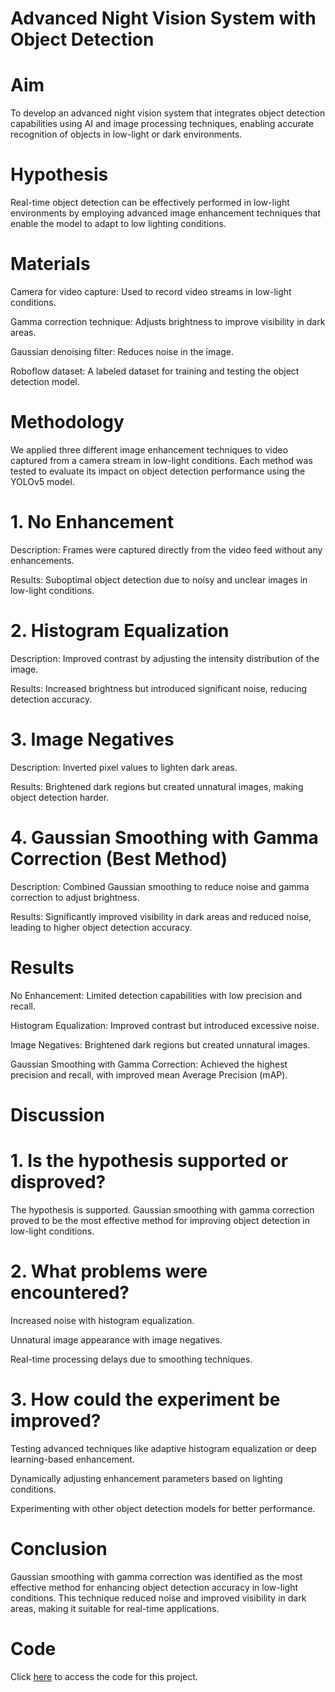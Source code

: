 # Advanced Night Vision System with Object Detection
# Aim
To develop an advanced night vision system that integrates object detection capabilities using AI and image processing techniques, enabling accurate recognition of objects in low-light or dark environments.

# Hypothesis
Real-time object detection can be effectively performed in low-light environments by employing advanced image enhancement techniques that enable the model to adapt to low lighting conditions.

# Materials
Camera for video capture: Used to record video streams in low-light conditions.

Gamma correction technique: Adjusts brightness to improve visibility in dark areas.

Gaussian denoising filter: Reduces noise in the image.

Roboflow dataset: A labeled dataset for training and testing the object detection model.

# Methodology
We applied three different image enhancement techniques to video captured from a camera stream in low-light conditions. Each method was tested to evaluate its impact on object detection performance using the YOLOv5 model.

# 1. No Enhancement
Description: Frames were captured directly from the video feed without any enhancements.

Results: Suboptimal object detection due to noisy and unclear images in low-light conditions.

# 2. Histogram Equalization
Description: Improved contrast by adjusting the intensity distribution of the image.

Results: Increased brightness but introduced significant noise, reducing detection accuracy.

# 3. Image Negatives
Description: Inverted pixel values to lighten dark areas.

Results: Brightened dark regions but created unnatural images, making object detection harder.

# 4. Gaussian Smoothing with Gamma Correction (Best Method)
Description: Combined Gaussian smoothing to reduce noise and gamma correction to adjust brightness.

Results: Significantly improved visibility in dark areas and reduced noise, leading to higher object detection accuracy.

# Results
No Enhancement: Limited detection capabilities with low precision and recall.

Histogram Equalization: Improved contrast but introduced excessive noise.

Image Negatives: Brightened dark regions but created unnatural images.

Gaussian Smoothing with Gamma Correction: Achieved the highest precision and recall, with improved mean Average Precision (mAP).

# Discussion
# 1. Is the hypothesis supported or disproved?
The hypothesis is supported. Gaussian smoothing with gamma correction proved to be the most effective method for improving object detection in low-light conditions.

# 2. What problems were encountered?
Increased noise with histogram equalization.

Unnatural image appearance with image negatives.

Real-time processing delays due to smoothing techniques.

# 3. How could the experiment be improved?
Testing advanced techniques like adaptive histogram equalization or deep learning-based enhancement.

Dynamically adjusting enhancement parameters based on lighting conditions.

Experimenting with other object detection models for better performance.

# Conclusion
Gaussian smoothing with gamma correction was identified as the most effective method for enhancing object detection accuracy in low-light conditions. This technique reduced noise and improved visibility in dark areas, making it suitable for real-time applications. 

# Code

Click [here]( https://github.com/Asem-Hatamleh/AI-Playground/blob/Digital-Image-Processing/DIP.ipynb) to access the code for this project.


 
 
